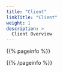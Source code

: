 ```yaml
---
title: "Client"
linkTitle: "Client"
weight: 1
description: >
  Client Overview
---
```


{{% pageinfo %}}

{{% /pageinfo %}}
